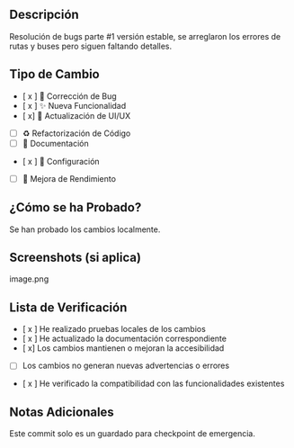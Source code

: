 ## Descripción
Resolución de bugs parte #1 versión estable, se arreglaron los errores de rutas y buses pero siguen faltando detalles.

## Tipo de Cambio
<!-- Marca con una 'x' los tipos que aplican -->
- [ x ] 🐛 Corrección de Bug
- [ x ] ✨ Nueva Funcionalidad
- [ x] 💄 Actualización de UI/UX
- [ ] ♻️ Refactorización de Código
- [ ] 📝 Documentación
- [ x ] 🔧 Configuración
- [ ] 🚀 Mejora de Rendimiento

## ¿Cómo se ha Probado?
Se han probado los cambios localmente.

## Screenshots (si aplica)
image.png

## Lista de Verificación
- [ x ] He realizado pruebas locales de los cambios
- [ x ] He actualizado la documentación correspondiente
- [ x] Los cambios mantienen o mejoran la accesibilidad
- [ ] Los cambios no generan nuevas advertencias o errores
- [ x ] He verificado la compatibilidad con las funcionalidades existentes

## Notas Adicionales
Este commit solo es un guardado para checkpoint de emergencia.